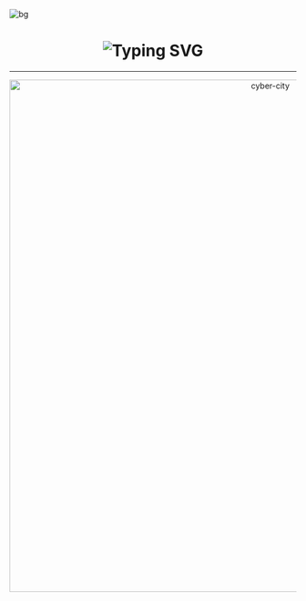 <!-- README GAMING 3D NEXT-GEN ULTRA MODERN -->

<!-- BACKGROUND ANIMASI -->
![bg](https://raw.githubusercontent.com/username/repo/main/assets/bg.gif)

<h1 align="center">
  <img src="https://readme-typing-svg.herokuapp.com?font=Russo+One&size=48&duration=3000&pause=200&color=FF00FF&center=true&vCenter=true&width=1000&height=100&lines=👾+WELCOME+TO+MY+CYBER+REALM;🚀+LEVEL+UP+EVERY+DAY;🔥+GAMING+%7C+DEV+%7C+FUTURE)
" alt="Typing SVG" />
</h1>

---

<p align="center">
  <img src="https://i.ibb.co/zn2mXbw/cyberpunk-city.gif" width="900" alt="cyber-city"/>
</p>

